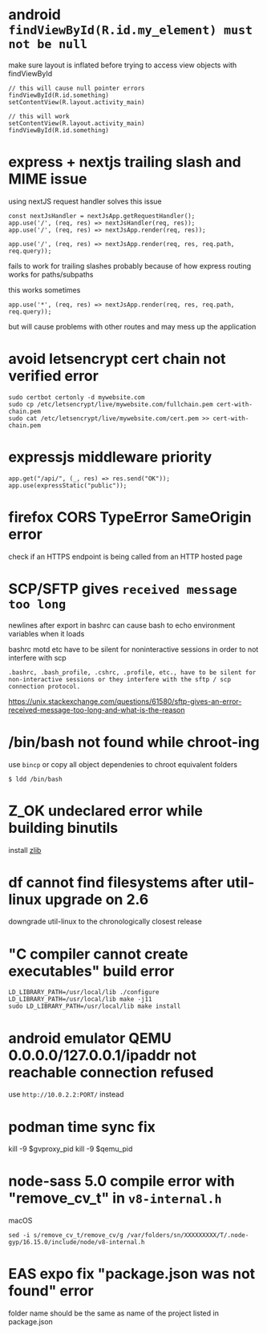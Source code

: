 # android `findViewById(R.id.my_element) must not be null`

make sure layout is inflated before trying to access view objects with findViewById

```
// this will cause null pointer errors
findViewById(R.id.something) 
setContentView(R.layout.activity_main)

// this will work
setContentView(R.layout.activity_main)
findViewById(R.id.something)
```

# express + nextjs trailing slash and MIME issue

using nextJS request handler solves this issue

```
const nextJsHandler = nextJsApp.getRequestHandler();
app.use('/', (req, res) => nextJsHandler(req, res));
app.use('/', (req, res) => nextJsApp.render(req, res));
```


```
app.use('/', (req, res) => nextJsApp.render(req, res, req.path, req.query));
```

fails to work for trailing slashes probably because of how express routing works for paths/subpaths

this works sometimes

```
app.use('*', (req, res) => nextJsApp.render(req, res, req.path, req.query));
```

but will cause problems with other routes and may mess up the application


# avoid letsencrypt cert chain not verified error

```
sudo certbot certonly -d mywebsite.com
sudo cp /etc/letsencrypt/live/mywebsite.com/fullchain.pem cert-with-chain.pem
sudo cat /etc/letsencrypt/live/mywebsite.com/cert.pem >> cert-with-chain.pem
```

# expressjs middleware priority

```
app.get("/api/", (_, res) => res.send("OK"));
app.use(expressStatic("public"));
```

# firefox CORS TypeError SameOrigin error

check if an HTTPS endpoint is being called from an HTTP hosted page

# SCP/SFTP gives `received message too long`

newlines after export in bashrc can cause bash to echo environment variables when it loads

bashrc motd etc have to be silent for noninteractive sessions in order to not interfere with scp

```
.bashrc, .bash_profile, .cshrc, .profile, etc., have to be silent for non-interactive sessions or they interfere with the sftp / scp connection protocol. 
```

https://unix.stackexchange.com/questions/61580/sftp-gives-an-error-received-message-too-long-and-what-is-the-reason

# /bin/bash not found while chroot-ing

use `bincp` or copy all object dependenies to chroot equivalent folders

```
$ ldd /bin/bash
```

# Z_OK undeclared error while building binutils

install [zlib](zlib.net)

# df cannot find filesystems after util-linux upgrade on 2.6

downgrade util-linux to the chronologically closest release

# "C compiler cannot create executables" build error

```
LD_LIBRARY_PATH=/usr/local/lib ./configure
LD_LIBRARY_PATH=/usr/local/lib make -j11
sudo LD_LIBRARY_PATH=/usr/local/lib make install
```

# android emulator QEMU 0.0.0.0/127.0.0.1/ipaddr not reachable connection refused

use `http://10.0.2.2:PORT/` instead

# podman time sync fix

kill -9 $gvproxy_pid
kill -9 $qemu_pid

# node-sass 5.0 compile error with "remove_cv_t" in `v8-internal.h`

macOS

```
sed -i s/remove_cv_t/remove_cv/g /var/folders/sn/XXXXXXXXX/T/.node-gyp/16.15.0/include/node/v8-internal.h
```

# EAS expo fix "package.json was not found" error

folder name should be the same as name of the project listed in package.json
